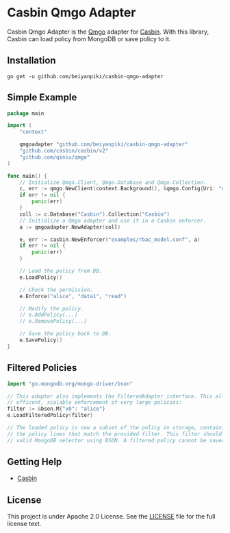 Casbin Qmgo Adapter 
====

Casbin Qmgo Adapter is the [Qmgo](https://github.com/qiniu/qmgo) adapter for [Casbin](https://github.com/casbin/casbin). With this library, Casbin can load policy from MongoDB or save policy to it.

## Installation

    go get -u github.com/beiyanpiki/casbin-qmgo-adapter

## Simple Example

```go
package main

import (
	"context"

	qmgoadapter "github.com/beiyanpiki/casbin-qmgo-adapter"
	"github.com/casbin/casbin/v2"
	"github.com/qiniu/qmgo"
)

func main() {
	// Initialize Qmgo.Client, Qmgo.Database and Qmgo.Collection.
	c, err := qmgo.NewClient(context.Background(), &qmgo.Config{Uri: "mongodb://127.0.0.1:27017"})
	if err != nil {
		panic(err)
	}
	coll := c.Database("Casbin").Collection("Casbin")
	// Initialize a Qmgo adapter and use it in a Casbin enforcer.
	a := qmgoadapter.NewAdapter(coll)

	e, err := casbin.NewEnforcer("examples/rbac_model.conf", a)
	if err != nil {
		panic(err)
	}

	// Load the policy from DB.
	e.LoadPolicy()

	// Check the permission.
	e.Enforce("alice", "data1", "read")

	// Modify the policy.
	// e.AddPolicy(...)
	// e.RemovePolicy(...)

	// Save the policy back to DB.
	e.SavePolicy()
}
```

## Filtered Policies

```go
import "go.mongodb.org/mongo-driver/bson"

// This adapter also implements the FilteredAdapter interface. This allows for
// efficent, scalable enforcement of very large policies:
filter := &bson.M{"v0": "alice"}
e.LoadFilteredPolicy(filter)

// The loaded policy is now a subset of the policy in storage, containing only
// the policy lines that match the provided filter. This filter should be a
// valid MongoDB selector using BSON. A filtered policy cannot be saved.
```

## Getting Help

- [Casbin](https://github.com/casbin/casbin)

## License

This project is under Apache 2.0 License. See the [LICENSE](LICENSE) file for the full license text.
